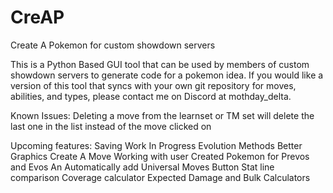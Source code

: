 # CreAP
Create A Pokemon for custom showdown servers

This is a Python Based GUI tool that can be used by members of custom showdown servers to generate code for a pokemon idea.
If you would like a version of this tool that syncs with your own git repository for moves, abilities, and types, please contact me on Discord at mothday_delta.

Known Issues:
Deleting a move from the learnset or TM set will delete the last one in the list instead of the move clicked on

Upcoming features:
Saving Work In Progress
Evolution Methods
Better Graphics
Create A Move
Working with user Created Pokemon for Prevos and Evos
An Automatically add Universal Moves Button
Stat line comparison
Coverage calculator
Expected Damage and Bulk Calculators
